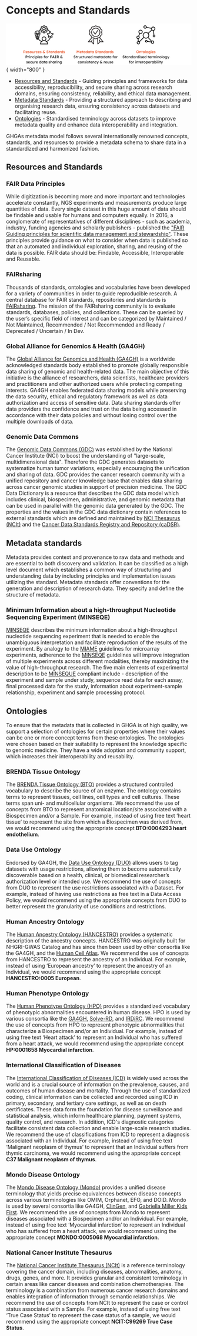 # **Concepts and Standards**

  ![Visual summary of the site content on metadata concepts and standards, illustrated with icons: Resources and Standards (principles for FAIR and secure data sharing), Metadata Standards (structured metadata for consistency and reuse), and Ontologies (standardized terminology for interoperability) – as described in the text below.](../assets/img/Metadata_Model_Standards.png){ width="800" }

- [Resources and Standards](https://docs.ghga.de/metadata/standards/#resources-and-standards) - Guiding principles and frameworks for data accessibility, reproducibility, and secure sharing across research domains, ensuring consistency, reliability, and ethical data management.
- [Metadata Standards](https://docs.ghga.de/metadata/standards/#metadata-standards) - Providing a structured approach to describing and organising research data, ensuring consistency across datasets and facilitating reuse.
- [Ontologies](https://docs.ghga.de/metadata/standards/#ontologies) - Standardised terminology across datasets to improve metadata quality and enhance data interoperability and integration.

GHGAs metadata model follows several internationally renowned concepts, standards, and resources to provide a metadata schema to share data in a standardized and harmonized fashion.

## **Resources and Standards**

### **FAIR Data Principles**
While digitization is becoming more and more important and technologies accelerate constantly, NGS experiments and measurements produce large quantities of data. Every single dataset in this huge amount of data should be findable and usable for humans and computers equally. In 2016, a conglomerate of representatives of different disciplines - such as academia, industry, funding agencies and scholarly publishers - published the ["FAIR Guiding principles for scientific data management and stewardship"](https://doi.org/10.1038/sdata.2016.18). These principles provide guidance on what to consider when data is published so that an automated and individual exploration, sharing, and reusing of the data is possible. FAIR data should be:  Findable, Accessible, Interoperable and Reusable.

### **FAIRsharing**
Thousands of standards, ontologies and vocabularies have been developed for a variety of communities in order to guide reproducible research. A central database for FAIR standards, repositories and standards is [FAIRsharing](https://fairsharing.org). The mission of the FAIRsharing community is to evaluate standards, databases, policies, and collections. These can be queried by the user’s specific field of interest and can be categorized by Maintained / Not Maintained, Recommended / Not Recommended and Ready / Deprecated / Uncertain / In Dev.

### **Global Alliance for Genomics & Health (GA4GH)**
The [Global Alliance for Genomics and Health (GA4GH)](https://www.ga4gh.org/) is a worldwide acknowledged standards body established to promote globally responsible data sharing of genomic and health-related data. The main objective of this initiative is the alliance of researchers, data scientists, healthcare providers and practitioners and other authorized users while protecting competing interests. GA4GH enables federated data sharing models while preserving the data security, ethical and regulatory framework as well as data authorization and access of sensitive data. Data sharing standards offer data providers the confidence and trust on the data being accessed in accordance with their data policies and without losing control over the multiple downloads of data.

### **Genomic Data Commons**
The [Genomic Data Commons (GDC)](https://datacommons.cancer.gov/repository/genomic-data-commons) was established by the National Cancer Institute (NCI) to boost the understanding of "large-scale, multidimensional data". Therefore the GDC generates datasets to systematize human tumor variations, especially encouraging the unification and sharing of data.  GDC provides the cancer research community with a unified repository and cancer knowledge base that enables data sharing across cancer genomic studies in support of precision medicine. The GDC Data Dictionary is a resource that describes the GDC data model which includes clinical, biospecimen, administrative, and genomic metadata that can be used in parallel with the genomic data generated by the GDC.
The properties and the values in the GDC data dictionary contain references to external standards which are defined and maintained by [NCI Thesaurus (NCIt)](https://ncithesaurus.nci.nih.gov/ncitbrowser/) and the [Cancer Data Standards Registry and Repository (caDSR)](https://datascience.cancer.gov/resources/metadata).

## **Metadata standards**
Metadata provides context and provenance to raw data and methods and are essential to both discovery and validation. It can be classified as a high level document which establishes a common way of structuring and understanding data by including principles and implementation issues utilizing the standard. Metadata standards offer conventions for the generation and description of research data. They specify and define the structure of metadata.

### **Minimum Information about a high-throughput Nucleotide Sequencing Experiment (MINSEQE)**
[MINSEQE](https://fairsharing.org/FAIRsharing.a55z32) describes the minimum information about a high-throughput nucleotide sequencing experiment that is needed to enable the unambiguous interpretation and facilitate reproduction of the results of the experiment. By analogy to the [MIAME](https://fairsharing.org/FAIRsharing.32b10v) guidelines for microarray experiments, adherence to the [MINSEQE](https://fairsharing.org/FAIRsharing.a55z32) guidelines will improve integration of multiple experiments across different modalities, thereby maximizing the value of high-throughput research. The five main elements of experimental description to be [MINSEQUE](https://fairsharing.org/FAIRsharing.a55z32) compliant include - description of the experiment and sample under study, sequence read data for each assay, final processed data for the study, information about experiment-sample relationship, experiment and sample processing protocol.

## **Ontologies**

To ensure that the metadata that is collected in GHGA is of high quality, we support a selection of ontologies for certain properties where their values can be one or more concept terms from these ontologies. The ontologies were chosen based on their suitability to represent the knowledge specific to genomic medicine. They have a wide adoption and community support, which increases their interoperability and reusability.

### **BRENDA Tissue Ontology**
The [BRENDA Tissue Ontology (BTO)](https://obofoundry.org/ontology/bto.html ) provides a structured controlled vocabulary to describe the source of an enzyme. The ontology contains terms to represent tissues, cell lines, cell types and cell cultures. These terms span uni- and multicellular organisms. We recommend the use of concepts from BTO to represent anatomical location/site associated with a Biospecimen and/or a Sample. For example, instead of using free text ‘heart tissue’ to represent the site from which a Biospecimen was derived from, we would recommend using the appropriate concept **BTO:0004293 heart endothelium**.

### **Data Use Ontology**
Endorsed by GA4GH, the [Data Use Ontology (DUO)](https://obofoundry.org/ontology/duo.html) allows users to tag datasets with usage restrictions, allowing them to become automatically discoverable based on a health, clinical, or biomedical researcher’s authorization level or intended use. We recommend the use of concepts from DUO to represent the use restrictions associated with a Dataset. For example, instead of having use restrictions as free text in a Data Access Policy, we would recommend using the appropriate concepts from DUO to better represent the granularity of use conditions and restrictions.

### **Human Ancestry Ontology**
The [Human Ancestry Ontology (HANCESTRO)](https://obofoundry.org/ontology/hancestro) provides a systematic description of the ancestry concepts. HANCESTRO was originally built for NHGRI-GWAS Catalog and has since then been used by other consortia like the GA4GH, and the [Human Cell Atlas](https://www.humancellatlas.org). We recommend the use of concepts from HANCESTRO to represent the ancestry of an Individual. For example, instead of using ‘European ancestry’ to represent the ancestry of an Individual, we would recommend using the appropriate concept **HANCESTRO:0005 European**.

### **Human Phenotype Ontology**
The [Human Phenotype Ontology (HPO)](https://obofoundry.org/ontology/hp) provides a standardized vocabulary of phenotypic abnormalities encountered in human disease. HPO is used by various consortia like the [GA4GH](https://www.ga4gh.org), [Solve-RD](https://solve-rd.eu), and [IRDiRC](https://irdirc.org). We recommend the use of concepts from HPO to represent phenotypic abnormalities that characterize a Biospecimen and/or an Individual. For example, instead of using free text ‘Heart attack’ to represent an Individual who has suffered from a heart attack, we would recommend using the appropriate concept **HP:0001658 Myocardial infarction**.

### **International Classification of Diseases**
The [International Classification of Diseases (ICD)](https://www.who.int/classifications/classification-of-diseases) is widely used across the world and is a crucial source of information on the prevalence, causes, and outcomes of human disease and mortality. Through the use of standardized coding, clinical information can be collected and recorded using ICD in primary, secondary, and tertiary care settings, as well as on death certificates. These data form the foundation for disease surveillance and statistical analysis, which inform healthcare planning, payment systems, quality control, and research. In addition, ICD's diagnostic categories facilitate consistent data collection and enable large-scale research studies. We recommend the use of classifications from ICD to represent a diagnosis associated with an Individual. For example, instead of using free text ‘Malignant neoplasm of thymus’ to represent that an Individual suffers from thymic carcinoma, we would recommend using the appropriate concept **C37 Malignant neoplasm of thymus**.

### **Mondo Disease Ontology**
The [Mondo Disease Ontology (Mondo)](https://obofoundry.org/ontology/mondo) provides a unified disease terminology that yields precise equivalences between disease concepts across various terminologies like OMIM, Orphanet, EFO, and DOID. Mondo is used by several consortia like GA4GH, [ClinGen](https://clinicalgenome.org), and [Gabriella Miller Kids First](https://kidsfirstdrc.org). We recommend the use of concepts from Mondo to represent diseases associated with a Biospecimen and/or an Individual. For example, instead of using free text ‘Myocardial infarction’ to represent an Individual who has suffered from a heart attack, we would recommend using the appropriate concept **MONDO:0005068 Myocardial infarction**.

### **National Cancer Institute Thesaurus**
The [National Cancer Institute Thesaurus (NCIt)](https://obofoundry.org/ontology/ncit.html ) is a reference terminology covering the cancer domain, including diseases, abnormalities, anatomy, drugs, genes, and more. It provides granular and consistent terminology in certain areas like cancer diseases and combination chemotherapies. The terminology is a combination from numerous cancer research domains and enables integration of information through semantic relationships. We recommend the use of concepts from NCIt to represent the case or control status associated with a Sample. For example, instead of using free text ‘True Case Status’ to represent the case status of a sample, we would recommend using the appropriate concept **NCIT:C99269 True Case Status**.
